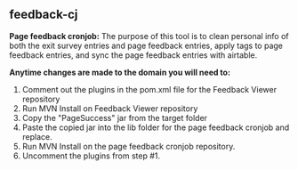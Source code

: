 ## feedback-cj

**Page feedback cronjob:**
The purpose of this tool is to clean personal info of both the exit survey entries and page feedback entries, apply tags to page feedback entries, and sync the page feedback entries with airtable.

**Anytime changes are made to the domain you will need to:**
  1. Comment out the plugins in the pom.xml file for the Feedback Viewer repository
  2. Run MVN Install on Feedback Viewer repository
  3. Copy the "PageSuccess" jar from the target folder
  4. Paste the copied jar into the lib folder for the page feedback cronjob and replace.
  5. Run MVN Install on the page feedback cronjob repository.
  6. Uncomment the plugins from step #1.

